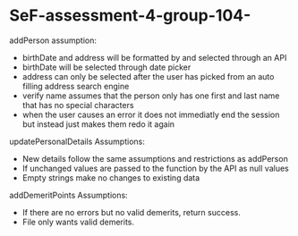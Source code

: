 # SeF-assessment-4-group-104-
addPerson assumption:
- birthDate and address will be formatted by and selected through an API
- birthDate will be selected through date picker 
- address can only be selected after the user has picked from an auto filling address search engine
- verify name assumes that the person only has one first and last name that has no special characters
- when the user causes an error it does not immediatly end the session but instead just makes them redo it again

updatePersonalDetails Assumptions:
- New details follow the same assumptions and restrictions as addPerson
- If unchanged values are passed to the function by the API as null values
- Empty strings make no changes to existing data

addDemeritPoints Assumptions:
- If there are no errors but no valid demerits, return success.
- File only wants valid demerits.